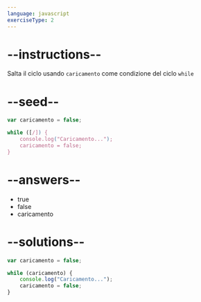 ```yaml
---
language: javascript
exerciseType: 2
---
```


# --instructions--

Salta il ciclo usando `caricamento` come condizione del ciclo `while`

# --seed--

```javascript
var caricamento = false;

while ([/]) {
    console.log("Caricamento...");
    caricamento = false;
}
```

# --answers--

- true
- false
- caricamento

# --solutions--

```javascript
var caricamento = false;

while (caricamento) {
    console.log("Caricamento...");
    caricamento = false;
}
```
